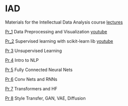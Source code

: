 # IAD
Materials for the Intellectual Data Analysis course [lectures](https://sites.google.com/view/nsakhnenko-data-analysis/main-page)

[Pr_1](https://github.com/natsakh/IAD/tree/main/Pr_1) Data Preprocessing and Visualization [youtube](https://youtu.be/vWCADTX1-SI)

[Pr_2](https://github.com/natsakh/IAD/tree/main/Pr_2) Supervised learning with scikit-learn lib [youtube](https://youtu.be/1CcxZ8Pk8-c)

[Pr 3](https://github.com/natsakh/IAD/tree/main/Pr_3) Unsupervised Learning

[Pr 4](https://github.com/natsakh/IAD/tree/main/Pr_4) Intro to NLP 

[Pr 5](https://github.com/natsakh/IAD/tree/main/Pr_5) Fully Connected Neural Nets

[Pr 6](https://github.com/natsakh/IAD/tree/main/Pr_6) Conv Nets and RNNs

[Pr 7](https://github.com/natsakh/IAD/tree/main/Pr_7) Transformers and HF

[Pr 8](https://github.com/natsakh/IAD/tree/main/Pr_8) Style Transfer, GAN, VAE, Diffusion
